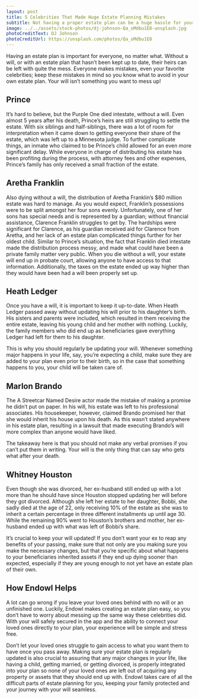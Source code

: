 ```yaml
---
layout: post
title: 5 Celebrities That Made Huge Estate Planning Mistakes
subtitle: Not having a proper estate plan can be a huge hassle for your loved ones.
image: ../../assets/stock-photos/dj-johnson-Qa_oMdbu1E8-unsplash.jpg
photoCreditText: DJ Johnson
photoCreditUrl: https://unsplash.com/photos/Qa_oMdbu1E8
---
```

Having an estate plan is important for everyone, no matter what. Without a will, or with an estate plan that hasn’t been kept up to date, their heirs can be left with quite the mess. Everyone makes mistakes, even your favorite celebrities; keep these mistakes in mind so you know what to avoid in your own estate plan. Your will isn’t something you want to mess up!

## Prince
It’s hard to believe, but the Purple One died intestate, without a will. Even almost 5 years after his death, Prince’s heirs are still struggling to settle the estate. With six siblings and half-siblings, there was a lot of room for interpretation when it came down to getting everyone their share of the estate, which was left up to a Minnesota judge. To further complicate things, an inmate who claimed to be Prince’s child allowed for an even more significant delay. While everyone in charge of distributing his estate has been profiting during the process, with attorney fees and other expenses, Prince’s family has only received a small fraction of the estate. 

## Aretha Franklin
Also dying without a will, the distribution of Aretha Franklin’s $80 million estate was hard to manage. As you would expect, Franklin’s possessions were to be split amongst her four sons evenly. Unfortunately, one of her sons has special needs and is represented by a guardian; without financial assistance, Clarence Franklin struggles to get by. The hardships were significant for Clarence, as his guardian received aid for Clarence from Aretha, and her lack of an estate plan complicated things further for her oldest child. Similar to Prince’s situation, the fact that Franklin died intestate made the distribution process messy, and made what could have been a private family matter very public. When you die without a will, your estate will end up in probate court, allowing anyone to have access to that information. Additionally, the taxes on the estate ended up way higher than they would have been had a will been properly set up. 

## Heath Ledger
Once you have a will, it is important to keep it up-to-date. When Heath Ledger passed away without updating his will prior to his daughter’s birth. His sisters and parents were included, which resulted in them receiving the entire estate, leaving his young child and her mother with nothing. Luckily, the family members who did end up as beneficiaries gave everything Ledger had left for them to his daughter. 

This is why you should regularly be updating your will. Whenever something major happens in your life, say, you’re expecting a child, make sure they are added to your plan even prior to their birth, so in the case that something happens to you, your child will be taken care of. 

## Marlon Brando 
The A Streetcar Named Desire actor made the mistake of making a promise he didn’t put on paper. In his will, his estate was left to his professional associates. His housekeeper, however, claimed Brando promised her that she would inherit his house upon his death. As this wasn’t stated anywhere in his estate plan, resulting in a lawsuit that made executing Brando’s will more complex than anyone would have liked. 

The takeaway here is that you should not make any verbal promises if you can’t put them in writing. Your will is the only thing that can say who gets what after your death. 

## Whitney Houston
Even though she was divorced, her ex-husband still ended up with a lot more than he should have since Houston stopped updating her will before they got divorced. Although she left her estate to her daughter, Bobbi, she sadly died at the age of 22, only receiving 10% of the estate as she was to inherit a certain percentage in three different installments up until age 30. While the remaining 90% went to Houston’s brothers and mother, her ex-husband ended up with what was left of Bobbi’s share. 

It’s crucial to keep your will updated! If you don’t want your ex to reap any benefits of your passing, make sure that not only are you making sure you make the necessary changes, but that you’re specific about what happens to your beneficiaries inherited assets if they end up 
dying sooner than expected, especially if they are young enough to not yet have an estate plan of their own.

## How Endowl Helps
A lot can go wrong if you leave your loved ones behind with no will or an unfinished one. Luckily, Endowl makes creating an estate plan easy, so you don’t have to worry about messing up the same way these celebrities did. With your will safely secured in the app and the ability to connect your loved ones directly to your plan, your experience will be simple and stress free. 

Don’t let your loved ones struggle to gain access to what you want them to have once you pass away. Making sure your estate plan is regularly updated is also crucial to assuring that any major changes in your life, like having a child, getting married, or getting divorced, is properly integrated into your plan so none of your loved ones are left out of acquiring any property or assets that they should end up with. Endowl takes care of all the difficult parts of estate planning for you, keeping your family protected and your journey with your will seamless. 
